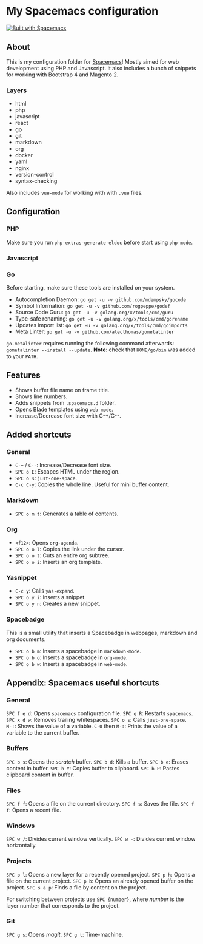 # My Spacemacs configuration

[![Built with Spacemacs](https://cdn.rawgit.com/syl20bnr/spacemacs/442d025779da2f62fc86c2082703697714db6514/assets/spacemacs-badge.svg)](http://github.com/syl20bnr/spacemacs)
## About

This is my configuration folder for [Spacemacs](http://spacemacs.org/)! Mostly aimed for web development using PHP and Javascript. It also includes a bunch of snippets for working with Bootstrap 4 and Magento 2.

### Layers

 * html
 * php
 * javascript
 * react
 * go
 * git
 * markdown
 * org
 * docker
 * yaml
 * nginx	
 * version-control
 * syntax-checking

Also includes `vue-mode` for working with with `.vue` files.

## Configuration

### PHP

Make sure you run `php-extras-generate-eldoc` before start using `php-mode`.

### Javascript


### Go

Before starting, make sure these tools are installed on your system.

 * Autocompletion Daemon: `go get -u -v github.com/mdempsky/gocode`
 * Symbol Information: `go get -u -v github.com/rogpeppe/godef`
 * Source Code Guru: `go get -u -v golang.org/x/tools/cmd/guru`
 * Type-safe renaming: `go get -u -v golang.org/x/tools/cmd/gorename`
 * Updates import list: `go get -u -v golang.org/x/tools/cmd/goimports`
 * Meta Linter: `go get -u -v github.com/alecthomas/gometalinter`

`go-metalinter` requires running the following command afterwards: `gometalinter --install --update`. 
**Note**: check that `HOME/go/bin` was added to your `PATH`.

## Features

 * Shows buffer file name on frame title.
 * Shows line numbers.
 * Adds snippets from `.spacemacs.d` folder.
 * Opens Blade templates using `web-mode`.
 * Increase/Decrease font size with C-+/C--.

## Added shortcuts

### General

 * `C-+` / `C--`: Increase/Decrease font size.
 * `SPC o E`: Escapes HTML under the region.
 * `SPC o s`: `just-one-space`.
 * `C-c C-y`: Copies the whole line. Useful for mini buffer content.

### Markdown

 * `SPC o m t`: Generates a table of contents.

### Org

 * `<f12>`: Opens `org-agenda`.
 * `SPC o o l`: Copies the link under the cursor.
 * `SPC o o t`: Cuts an entire org subtree.
 * `SPC o o i`: Inserts an org template.

### Yasnippet

 * `C-c y`: Calls `yas-expand`.
 * `SPC o y i`: Inserts a snippet.
 * `SPC o y n`: Creates a new snippet.

### Spacebadge

This is a small utility that inserts a Spacebadge in webpages, markdown and org documents.

 * `SPC o b m`: Inserts a spacebadge in `markdown-mode`.
 * `SPC o b o`: Inserts a spacebadge in `org-mode`.
 * `SPC o b w`: Inserts a spacebadge in `web-mode`.

## Appendix: Spacemacs useful shortcuts

### General

`SPC f e d`: Opens `spacemacs` configuration file.
`SPC q R`: Restarts `spacemacs`.
`SPC x d w`: Removes trailing whitespaces.
`SPC o s`: Calls `just-one-space`.
`M-:`: Shows the value of a variable.
`C-0` then `M-:`: Prints the value of a variable to the current buffer.

### Buffers

`SPC b s`: Opens the *scratch* buffer.
`SPC b d`: Kills a buffer.
`SPC b e`: Erases content in buffer.
`SPC b Y`: Copies buffer to clipboard.
`SPC b P`: Pastes clipboard content in buffer.

### Files

`SPC f f`: Opens a file on the current directory.
`SPC f s`: Saves the file.
`SPC f f`: Opens a recent file.

### Windows

`SPC w /`: Divides current window vertically.
`SPC w -`: Divides current window horizontally.

### Projects

`SPC p l`: Opens a new layer for a recently opened project.
`SPC p h`: Opens a file on the current project.
`SPC p b`: Opens an already opened buffer on the project.
`SPC s a p`: Finds a file by content on the project.

For switching between projects use `SPC {number}`, where *number* is the layer number that corresponds to the project.

### Git

`SPC g s`: Opens *magit*.
`SPC g t`: Time-machine.

